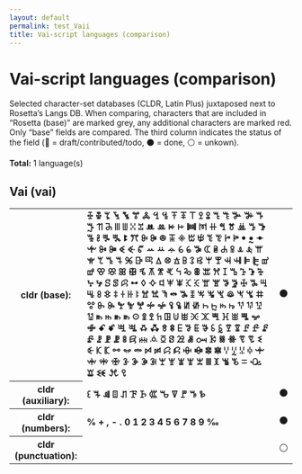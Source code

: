```yaml
---
layout: default
permalink: test_Vaii
title: Vai-script languages (comparison)
---
```


# Vai-script languages (comparison)

Selected character-set databases (CLDR, Latin Plus) juxtaposed next to Rosetta’s Langs DB. When comparing, characters that are included in “Rosetta (base)” are marked grey, any additional characters are marked red. Only “base” fields are compared. The third column indicates the status of the field (🔴 = draft/contributed/todo, ⚫️ = done, ⚪️ = unkown).

**Total:** 1 language(s)

## Vai (vai)

<table>
 <tr><th>cldr (base):</th><td><strong>ꔀ</strong> <strong>ꔁ</strong> <strong>ꔂ</strong> <strong>ꔃ</strong> <strong>ꔄ</strong> <strong>ꔅ</strong> <strong>ꔆ</strong> <strong>ꔇ</strong> <strong>ꔈ</strong> <strong>ꔉ</strong> <strong>ꔊ</strong> <strong>ꔋ</strong> <strong>ꔌ</strong> <strong>ꔍ</strong> <strong>ꔎ</strong> <strong>ꔏ</strong> <strong>ꔐ</strong> <strong>ꔑ</strong> <strong>ꔒ</strong> <strong>ꔓ</strong> <strong>ꔔ</strong> <strong>ꔕ</strong> <strong>ꔖ</strong> <strong>ꔗ</strong> <strong>ꔘ</strong> <strong>ꔙ</strong> <strong>ꔚ</strong> <strong>ꔛ</strong> <strong>ꔜ</strong> <strong>ꔝ</strong> <strong>ꔞ</strong> <strong>ꔟ</strong> <strong>ꔠ</strong> <strong>ꔡ</strong> <strong>ꔢ</strong> <strong>ꔣ</strong> <strong>ꔤ</strong> <strong>ꔥ</strong> <strong>ꔦ</strong> <strong>ꔧ</strong> <strong>ꔨ</strong> <strong>ꔩ</strong> <strong>ꔪ</strong> <strong>ꔫ</strong> <strong>ꔬ</strong> <strong>ꔭ</strong> <strong>ꔮ</strong> <strong>ꔯ</strong> <strong>ꔰ</strong> <strong>ꔱ</strong> <strong>ꔲ</strong> <strong>ꔳ</strong> <strong>ꔴ</strong> <strong>ꔵ</strong> <strong>ꔶ</strong> <strong>ꔷ</strong> <strong>ꔸ</strong> <strong>ꔹ</strong> <strong>ꔺ</strong> <strong>ꔻ</strong> <strong>ꔼ</strong> <strong>ꔽ</strong> <strong>ꔾ</strong> <strong>ꔿ</strong> <strong>ꕀ</strong> <strong>ꕁ</strong> <strong>ꕂ</strong> <strong>ꕃ</strong> <strong>ꕄ</strong> <strong>ꕅ</strong> <strong>ꕆ</strong> <strong>ꕇ</strong> <strong>ꕈ</strong> <strong>ꕉ</strong> <strong>ꕊ</strong> <strong>ꕋ</strong> <strong>ꕌ</strong> <strong>ꕍ</strong> <strong>ꕎ</strong> <strong>ꕏ</strong> <strong>ꕐ</strong> <strong>ꕑ</strong> <strong>ꕒ</strong> <strong>ꕓ</strong> <strong>ꕔ</strong> <strong>ꕕ</strong> <strong>ꕖ</strong> <strong>ꕗ</strong> <strong>ꕘ</strong> <strong>ꕙ</strong> <strong>ꕚ</strong> <strong>ꕛ</strong> <strong>ꕜ</strong> <strong>ꕝ</strong> <strong>ꕞ</strong> <strong>ꕟ</strong> <strong>ꕠ</strong> <strong>ꕡ</strong> <strong>ꕢ</strong> <strong>ꕣ</strong> <strong>ꕤ</strong> <strong>ꕥ</strong> <strong>ꕦ</strong> <strong>ꕧ</strong> <strong>ꕨ</strong> <strong>ꕩ</strong> <strong>ꕪ</strong> <strong>ꕫ</strong> <strong>ꕬ</strong> <strong>ꕭ</strong> <strong>ꕮ</strong> <strong>ꕯ</strong> <strong>ꕰ</strong> <strong>ꕱ</strong> <strong>ꕲ</strong> <strong>ꕳ</strong> <strong>ꕴ</strong> <strong>ꕵ</strong> <strong>ꕶ</strong> <strong>ꕷ</strong> <strong>ꕸ</strong> <strong>ꕹ</strong> <strong>ꕺ</strong> <strong>ꕻ</strong> <strong>ꕼ</strong> <strong>ꕽ</strong> <strong>ꕾ</strong> <strong>ꕿ</strong> <strong>ꖀ</strong> <strong>ꖁ</strong> <strong>ꖂ</strong> <strong>ꖃ</strong> <strong>ꖄ</strong> <strong>ꖅ</strong> <strong>ꖆ</strong> <strong>ꖇ</strong> <strong>ꖈ</strong> <strong>ꖉ</strong> <strong>ꖊ</strong> <strong>ꖋ</strong> <strong>ꖌ</strong> <strong>ꖍ</strong> <strong>ꖎ</strong> <strong>ꖏ</strong> <strong>ꖐ</strong> <strong>ꖑ</strong> <strong>ꖒ</strong> <strong>ꖓ</strong> <strong>ꖔ</strong> <strong>ꖕ</strong> <strong>ꖖ</strong> <strong>ꖗ</strong> <strong>ꖘ</strong> <strong>ꖙ</strong> <strong>ꖚ</strong> <strong>ꖛ</strong> <strong>ꖜ</strong> <strong>ꖝ</strong> <strong>ꖞ</strong> <strong>ꖟ</strong> <strong>ꖠ</strong> <strong>ꖡ</strong> <strong>ꖢ</strong> <strong>ꖣ</strong> <strong>ꖤ</strong> <strong>ꖥ</strong> <strong>ꖦ</strong> <strong>ꖧ</strong> <strong>ꖨ</strong> <strong>ꖩ</strong> <strong>ꖪ</strong> <strong>ꖫ</strong> <strong>ꖬ</strong> <strong>ꖭ</strong> <strong>ꖮ</strong> <strong>ꖯ</strong> <strong>ꖰ</strong> <strong>ꖱ</strong> <strong>ꖲ</strong> <strong>ꖳ</strong> <strong>ꖴ</strong> <strong>ꖵ</strong> <strong>ꖶ</strong> <strong>ꖷ</strong> <strong>ꖸ</strong> <strong>ꖹ</strong> <strong>ꖺ</strong> <strong>ꖻ</strong> <strong>ꖼ</strong> <strong>ꖽ</strong> <strong>ꖾ</strong> <strong>ꖿ</strong> <strong>ꗀ</strong> <strong>ꗁ</strong> <strong>ꗂ</strong> <strong>ꗃ</strong> <strong>ꗄ</strong> <strong>ꗅ</strong> <strong>ꗆ</strong> <strong>ꗇ</strong> <strong>ꗈ</strong> <strong>ꗉ</strong> <strong>ꗊ</strong> <strong>ꗋ</strong> <strong>ꗌ</strong> <strong>ꗍ</strong> <strong>ꗎ</strong> <strong>ꗏ</strong> <strong>ꗐ</strong> <strong>ꗑ</strong> <strong>ꗒ</strong> <strong>ꗓ</strong> <strong>ꗔ</strong> <strong>ꗕ</strong> <strong>ꗖ</strong> <strong>ꗗ</strong> <strong>ꗘ</strong> <strong>ꗙ</strong> <strong>ꗚ</strong> <strong>ꗛ</strong> <strong>ꗜ</strong> <strong>ꗝ</strong> <strong>ꗞ</strong> <strong>ꗟ</strong> <strong>ꗠ</strong> <strong>ꗡ</strong> <strong>ꗢ</strong> <strong>ꗣ</strong> <strong>ꗤ</strong> <strong>ꗥ</strong> <strong>ꗦ</strong> <strong>ꗧ</strong> <strong>ꗨ</strong> <strong>ꗩ</strong> <strong>ꗪ</strong> <strong>ꗫ</strong> <strong>ꗬ</strong> <strong>ꗭ</strong> <strong>ꗮ</strong> <strong>ꗯ</strong> <strong>ꗰ</strong> <strong>ꗱ</strong> <strong>ꗲ</strong> <strong>ꗳ</strong> <strong>ꗴ</strong> <strong>ꗵ</strong> <strong>ꗶ</strong> <strong>ꗷ</strong> <strong>ꗸ</strong> <strong>ꗹ</strong> <strong>ꗺ</strong> <strong>ꗻ</strong> <strong>ꗼ</strong> <strong>ꗽ</strong> <strong>ꗾ</strong> <strong>ꗿ</strong> <strong>ꘀ</strong> <strong>ꘁ</strong> <strong>ꘂ</strong> <strong>ꘃ</strong> <strong>ꘄ</strong> <strong>ꘅ</strong> <strong>ꘆ</strong> <strong>ꘇ</strong> <strong>ꘈ</strong> <strong>ꘉ</strong> <strong>ꘊ</strong> <strong>ꘋ</strong> <strong>ꘌ</strong> <strong>ꘐ</strong> <strong>ꘑ</strong> <strong>ꘒ</strong> <strong>ꘪ</strong> <strong>ꘫ</strong> </td><td>⚫️</td></tr>
<tr><th>cldr (auxiliary):</th><td><strong>ꘓ</strong> <strong>ꘔ</strong> <strong>ꘕ</strong> <strong>ꘖ</strong> <strong>ꘗ</strong> <strong>ꘘ</strong> <strong>ꘙ</strong> <strong>ꘚ</strong> <strong>ꘛ</strong> <strong>ꘜ</strong> <strong>ꘝ</strong> <strong>ꘞ</strong> <strong>ꘟ</strong> </td><td>⚫️</td></tr>
<tr><th>cldr (numbers):</th><td><strong>%</strong> <strong>+</strong> <strong>,</strong> <strong>-</strong> <strong>.</strong> <strong>0</strong> <strong>1</strong> <strong>2</strong> <strong>3</strong> <strong>4</strong> <strong>5</strong> <strong>6</strong> <strong>7</strong> <strong>8</strong> <strong>9</strong> <strong>‰</strong> </td><td>⚫️</td></tr>
<tr><th>cldr (punctuation):</th><td><span></span> </td><td>⚪️</td></tr>
 </table>

